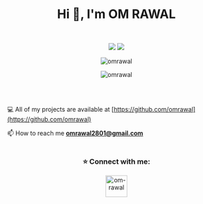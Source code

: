 <h1 align="center">Hi 👋, I'm OM RAWAL</h1>
<br>
<p align=center>
    <img src="https://badges.pufler.dev/visits/omrawal/omrawal?color=black&logo=github" />
    <img src="https://komarev.com/ghpvc/?username=omrawal&color=brightgreen" />
<!--     <a href="https://github.com/omrawal">
    <img src="https://badges.pufler.dev/commits/monthly/omrawal?color=blue" />
    </a> -->
    </p>
<p align="center"> <img align="center" src="https://github-readme-stats.vercel.app/api?username=omrawal&show_icons=true&locale=en&theme=tokyonight" alt="omrawal" /></p>
<p align="center"> <img align="center" src="https://github-readme-stats.vercel.app/api/top-langs/?username=omrawal&layout=compact&langs_count=8&theme=tokyonight&hide=jupyter%20notebook" alt="omrawal" />
</p>
<br>
<br>

💻  All of my projects are available at [https://github.com/omrawal](https://github.com/omrawal)

📫  How to reach me **omrawal2801@gmail.com**
<br>
<br>
<h3 align="center">⭐ Connect with me:</h3>
<p align="center"> 
<a href="https://www.linkedin.com/in/om-rawal/" target="blank"><img align="center" src="https://img.icons8.com/color/50/000000/linkedin.png" alt="om-rawal" height="50" width="50" /></a>


<br>

<!--p align="center"><img align="center" src="https://streak-stats.demolab.com/?user=omrawal" alt="omrawal" /></p-->
